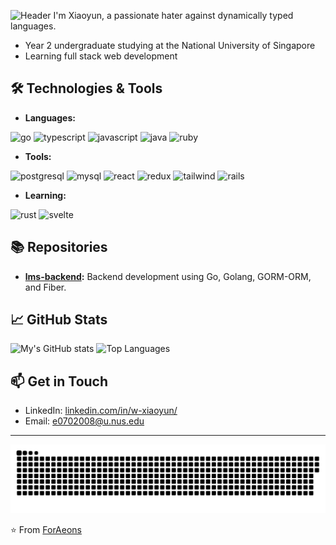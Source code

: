 ![Header](https://capsule-render.vercel.app/api?type=waving&color=gradient&height=300&section=header&text=Hi%20there!&fontSize=90&animation=fadeIn)
I'm Xiaoyun, a passionate hater against dynamically typed languages. 
- Year 2 undergraduate studying at the National University of Singapore
- Learning full stack web development

## 🛠️ Technologies & Tools

- **Languages:**
<p align="left">
<img src="https://cdn.jsdelivr.net/gh/devicons/devicon/icons/go/go-original.svg" alt="go" width="45" height="45"/>
<img src="https://cdn.jsdelivr.net/gh/devicons/devicon/icons/typescript/typescript-original.svg" alt="typescript" width="45" height="45"/>
<img src="https://cdn.jsdelivr.net/gh/devicons/devicon/icons/javascript/javascript-original.svg" alt="javascript" width="45" height="45"/>
<img src="https://cdn.jsdelivr.net/gh/devicons/devicon/icons/java/java-original.svg" alt="java" width="45" height="45"/>
<img src="https://cdn.jsdelivr.net/gh/devicons/devicon/icons/ruby/ruby-original.svg" alt="ruby" width="45" height="45"/>
</p>

- **Tools:**
<p align="left">
<img src="https://cdn.jsdelivr.net/gh/devicons/devicon/icons/postgresql/postgresql-original.svg" alt="postgresql" width="45" height="45"/>
<img src="https://cdn.jsdelivr.net/gh/devicons/devicon/icons/mysql/mysql-original.svg" alt="mysql" width="45" height="45"/>    
<img src="https://cdn.jsdelivr.net/gh/devicons/devicon/icons/react/react-original.svg" alt="react" width="45" height="45"/>
<img src="https://cdn.jsdelivr.net/gh/devicons/devicon/icons/redux/redux-original.svg" alt="redux" width="45" height="45"/>
<img src="https://cdn.jsdelivr.net/gh/devicons/devicon/icons/tailwindcss/tailwindcss-original-wordmark.svg" alt="tailwind" width="45" height="45"/>
<img src="https://cdn.jsdelivr.net/gh/devicons/devicon/icons/rails/rails-original-wordmark.svg" alt="rails" width="45" height="45"/>
</p>

- **Learning:**

<p align="left">
<img src="https://cdn.jsdelivr.net/gh/devicons/devicon/icons/rust/rust-plain.svg" alt="rust" width="45" height="45"/>
<img src="https://cdn.jsdelivr.net/gh/devicons/devicon/icons/svelte/svelte-original.svg" alt="svelte" width="45" height="45"/>
</p>
          

## 📚 Repositories

- **[lms-backend](#):** Backend development using Go, Golang, GORM-ORM, and Fiber.

## 📈 GitHub Stats

![My's GitHub stats](https://github-readme-stats.vercel.app/api?username=ForAeons&show_icons=true&rank_icon=github&theme=dracula)
![Top Languages](https://github-readme-stats.vercel.app/api/top-langs/?username=ForAeons&layout=compact)

## 📫 Get in Touch

- LinkedIn: [linkedin.com/in/w-xiaoyun/](https://www.linkedin.com/in/w-xiaoyun/)
- Email: e0702008@u.nus.edu

---

![Snake animation](https://github.com/ForAeons/ForAeons/blob/output/github-contribution-grid-snake.svg)

⭐️ From [ForAeons](https://github.com/ForAeons)
